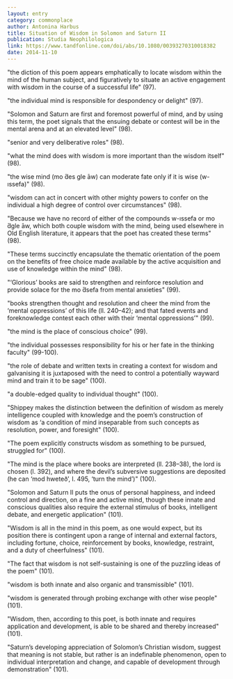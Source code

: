 ```yaml
---
layout: entry
category: commonplace
author: Antonina Harbus
title: Situation of Wisdom in Solomon and Saturn II
publication: Studia Neophilologica
link: https://www.tandfonline.com/doi/abs/10.1080/00393270310018382
date: 2014-11-10
---
```


"the diction of this poem appears emphatically to locate wisdom within the mind of the human subject, and figuratively to situate an active engagement with wisdom in the course of a successful life" (97).

"the individual mind is responsible for despondency or delight" (97).

"Solomon and Saturn are first and foremost powerful of mind, and by using this term, the poet signals that the ensuing debate or contest will be in the mental arena and at an elevated level" (98).

"senior and very deliberative roles" (98).

"what the mind does with wisdom is more important than the wisdom itself" (98).

"the wise mind (mo ̄des gle ̄aw) can moderate fate only if it is wise (w-ıssefa)" (98).

"wisdom can act in concert with other mighty powers to confer on the individual a high degree of control over circumstances" (98).

"Because we have no record of either of the compounds w-ıssefa or mo ̄dgle ̄aw, which both couple wisdom with the mind, being used elsewhere in Old English literature, it appears that the poet has created these terms" (98).

"These terms succinctly encapsulate the thematic orientation of the poem on the benefits of free choice made available by the active acquisition and use of
knowledge within the mind" (98).

"‘Glorious’ books are said to strengthen and reinforce resolution and provide solace for the mo ̄dsefa from mental anxieties" (99).

"books strengthen thought and resolution and cheer the mind from the ‘mental oppressions’ of this life (ll. 240–42); and that fated events and foreknowledge contest each other with their ‘mental oppressions’" (99).

"the mind is the place of conscious choice" (99).

"the individual possesses responsibility for his or her fate in the thinking faculty" (99-100).

"the role of debate and written texts in creating a context for wisdom and galvanising it is juxtaposed with the need to control a potentially wayward mind and train it to be sage" (100).

"a double-edged quality to individual thought" (100).

"Shippey makes the distinction between the definition of wisdom as merely intelligence coupled with knowledge and the poem’s construction of wisdom as ‘a condition of mind inseparable from such concepts as resolution, power, and foresight" (100).

"The poem explicitly constructs wisdom as something to be pursued, struggled for" (100).

"The mind is the place where books are interpreted (ll. 238–38), the lord is chosen (l. 392), and where the devil’s subversive suggestions are deposited (he can ‘mod hweteð’, l. 495, ‘turn the mind’)" (100).

"Solomon and Saturn II puts the onus of personal happiness, and indeed control and direction, on a fine and active mind, though these innate and conscious qualities also require the external stimulus of books, intelligent debate, and energetic application" (101).

"Wisdom is all in the mind in this poem, as one would expect, but its position there is contingent upon a range of internal and external factors, including fortune, choice, reinforcement by books, knowledge, restraint, and a duty of cheerfulness" (101).

"The fact that wisdom is not self-sustaining is one of the puzzling ideas of the poem" (101).

"wisdom is both innate and also organic and transmissible" (101).

"wisdom is generated through probing exchange with other wise people" (101).

"Wisdom, then, according to this poet, is both innate and requires application and development, is able to be shared and thereby increased" (101).

"Saturn’s developing appreciation of Solomon’s Christian wisdom, suggest that meaning is not stable, but rather is an indefinable phenomenon, open to individual interpretation and change, and capable of development through demonstration" (101).
